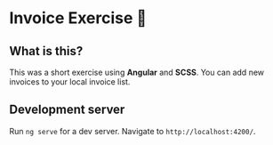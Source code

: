 # Invoice Exercise 📝

## What is this?

This was a short exercise using **Angular** and **SCSS**. You can add new invoices to your local invoice list.

## Development server

Run `ng serve` for a dev server. Navigate to `http://localhost:4200/`.
